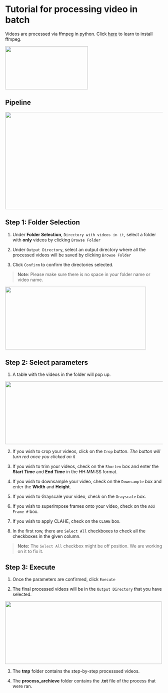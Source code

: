

# Tutorial for processing video in batch
Videos are processed via ffmpeg in python. Click [here](https://m.wikihow.com/Install-FFmpeg-on-Windows) to learn to install ffmpeg.


<img src=https://github.com/sgoldenlab/simba/blob/master/images/processvideo.PNG width="264" height="138" />

## Pipeline

<img src=https://github.com/sgoldenlab/simba/blob/master/images/processvideo_flowdiagram.png width="800" height="310" />

## Step 1: Folder Selection

1. Under **Folder Selection**, `Directory with videos in it`, select a folder with **only** videos by clicking `Browse Folder`

2. Under `Output Directory`, select an output directory where all the processed videos will be saved by clicking `Browse Folder`

3. Click `Confirm` to confirm the directories selected.

>**Note**: Please make sure there is no space in your folder name or video name.

<img src=https://github.com/sgoldenlab/simba/blob/master/images/processvideo2.PNG width="450" height="200" />

## Step 2: Select parameters

1. A table with the videos in the folder will pop up.

<img src=https://github.com/sgoldenlab/simba/blob/master/images/batchprocessvideo.PNG width="1102" height="200" />

2. If you wish to crop your videos, click on the `Crop` button. *The button will turn red once you clicked on it*

3. If you wish to trim your videos, check on the `Shorten` box and enter the **Start Time** and  **End Time** in the HH:MM:SS format.

4. If you wish to downsample your video, check on the `Downsample` box and enter the **Width** and **Height**.

5. If you wish to Grayscale your video, check on the `Grayscale` box.

6. If you wish to superimpose frames onto your video, check on the `Add Frame #` box.

7. If you wish to apply CLAHE, check on the `CLAHE` box.

8. In the first row, there are `Select All` checkboxes to check all the checkboxes in the given column.

> **Note:** The `Select All` checkbox might be off position. We are working on it to fix it.

## Step 3: Execute

1. Once the parameters are confirmed, click `Execute`

2. The final processed videos will be in the `Output Directory` that you have selected.

<img src=https://github.com/sgoldenlab/simba/blob/master/images/processvideo4.PNG width="500" height="200" />

3. The **tmp** folder contains the step-by-step processsed videos.

4. The **process_archieve** folder contains the **.txt** file of the process that were ran. 

